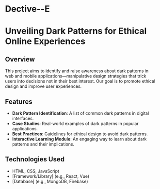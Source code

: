 # Dective--E
# Unveiling Dark Patterns for Ethical Online Experiences

## Overview
This project aims to identify and raise awareness about dark patterns in web and mobile applications—manipulative design strategies that trick users into decisions not in their best interest. Our goal is to promote ethical design and improve user experiences.

## Features
- **Dark Pattern Identification**: A list of common dark patterns in digital interfaces.
- **Case Studies**: Real-world examples of dark patterns in popular applications.
- **Best Practices**: Guidelines for ethical design to avoid dark patterns.
- **Interactive Learning Module**: An engaging way to learn about dark patterns and their implications.

## Technologies Used
- HTML, CSS, JavaScript
- [Framework/Library] (e.g., React, Vue)
- [Database] (e.g., MongoDB, Firebase)

